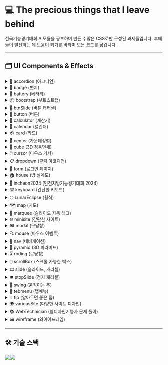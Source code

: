 # 💻 The precious things that I leave behind

전국기능경기대회 A 모듈을 공부하며 만든 수많은 CSS로만 구성된 과제들입니다. 후배들이 발전하는 데 도움이 되기를 바라며 모든 코드를 남깁니다.

---

## 🗂️ UI Components & Effects

<details>
<summary>📜 accordion (아코디언)</summary>
    아코디언 메뉴: 세로 드롭다운 형태로 구현.
</details>

<details>
<summary>🎨 badge (뱃지)</summary>
    Button을 활용한 SNS 메시지 버튼 디자인.
</details>

<details>
<summary>🔋 battery (베터리)</summary>
    배터리 모양 애니메이션 활용.
</details>

<details>
<summary>📦 bootstrap (부트스트랩)</summary>
    간단하게 사용한 부트스트랩 컴포넌트.
</details>

<details>
<summary>🔄 btnSlide (버튼 캐러셀)</summary>
    버튼으로 조작하는 이미지 슬라이드.
</details>

<details>
<summary>🔘 button (버튼)</summary>
    그라데이션, 이미지 등으로 꾸민 다양한 버튼 디자인.
</details>

<details>
<summary>🧮 calculator (계산기)</summary>
    기본적인 계산기 디자인.
</details>

<details>
<summary>📅 calendar (캘린더)</summary>
    ul, li 요소를 활용한 간단한 달력.
</details>

<details>
<summary>💳 card (카드)</summary>
    이미지와 설명을 포함한 카드 모양의 박스.
</details>

<details>
<summary>🔲 center (가운데정렬)</summary>
    flex, absolute, grid을 활용한 다양한 가운데 정렬 방법.
</details>

<details>
<summary>🧊 cube (3D 정육면체)</summary>
    360도 회전하는 정육면체 애니메이션.
</details>

<details>
<summary>🖱️ cursor (마우스 커서)</summary>
    커서 스타일 변경 효과.
</details>

<details>
<summary>📋 dropdown (클릭 아코디언)</summary>
    details, summary 태그를 이용한 아코디언.
</details>

<details>
<summary>🔐 form (로그인 페이지)</summary>
    탭 메뉴와 다양한 input type으로 구성된 로그인 페이지.
</details>

<details>
<summary>🏠 house (방 설계도)</summary>
    포지션 속성을 사용한 간단한 방 설계도.
</details>

<details>
<summary>📆 incheon2024 (인천지방기능경기대회 2024)</summary>
    인천지방기능경기대회 2024년 문제: 굿즈, 갤러리 코드.
</details>

<details>
<summary>⌨️ keyboard (간단한 키보드)</summary>
    간단한 키보드 디자인.
</details>

<details>
<summary>🌕 LunarEclipse (월식)</summary>
    월식 애니메이션.
</details>

<details>
<summary>🗺️ map (지도)</summary>
    지도 상에서 움직이는 버스 애니메이션 (keyframe 응용).
</details>

<details>
<summary>🔄 marquee (슬라이드 자동 태그)</summary>
    자동 슬라이드 기능 (비표준).
</details>

<details>
<summary>🌐 minisite (간단한 사이트)</summary>
    쉽게 제작 가능한 사이트 예시 (로그인 페이지 등).
</details>

<details>
<summary>🖼️ modal (모달창)</summary>
    클릭 시 팝업되는 광고/설명창. 포커스 기능을 활용한 모달창.
</details>

<details>
<summary>🔍 mouse (마우스 이벤트)</summary>
    css의 다양한 마우스 이벤트 모음.
</details>

<details>
<summary>📜 nav (네비게이션)</summary>
    다양한 드롭다운과 스타일의 네비게이션 메뉴 디자인.
</details>

<details>
<summary>🔺 pyramid (3D 피라미드)</summary>
    회전하는 3D 피라미드.
</details>

<details>
<summary>⏳ roding (로딩창)</summary>
    다양한 스타일의 로딩 애니메이션.
</details>

<details>
<summary>🖱️ scrollBox (스크롤 가능한 박스)</summary>
    스크롤 기능이 포함된 작은 박스와 디자인된 스크롤바.
</details>

<details>
<summary>🎞️ slide (슬라이드, 캐러셀)</summary>
    다양한 형태의 이미지 슬라이드 및 캐러셀.
</details>

<details>
<summary>⏹️ stopSlide (정지 캐러셀)</summary>
    정지 버튼을 누르거나 호버 시 정지하는 슬라이드.
</details>

<details>
<summary>🔄 swing (움직이는 추)</summary>
    움직이는 추 애니메이션.
</details>

<details>
<summary>📑 tebmenu (탭메뉴)</summary>
    간단한 탭 메뉴 구현.
</details>

<details>
<summary>💡 tip (알아두면 좋은 팁)</summary>
    파비콘, PyScript 등 유용한 팁 모음.
</details>

<details>
<summary>🌍 variousSite (다양한 사이트 디자인)</summary>
    미리캔버스, 깃허브, 춘식이 등 사이트 디자인 예시.
</details>

<details>
<summary>📚 WebTechnician (웹디자인기능사 문제 풀이)</summary>
    웹디자인기능사 실기 문제풀이 (진행 중).
</details>

<details>
<summary>🖼️ wireframe (와이어프레임)</summary>
    웹디자인기능사 공개문제 A~E-1 와이어프레임.
</details>

---

## 🛠️ 기술 스택
<div style="display: flex; flex-direction: row;">
  <img src="https://img.shields.io/badge/HTML5-black?style=for-the-badge&logo=HTML5&logoColor=E34F26">
  <img src="https://img.shields.io/badge/CSS3-black?style=for-the-badge&logo=CSS3&logoColor=1572B6">
</div>
